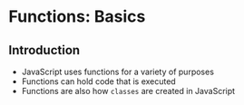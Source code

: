 # Functions: Basics
## Introduction

* JavaScript uses functions for a variety of purposes
* Functions can hold code that is executed
* Functions are also how `classes` are created in JavaScript